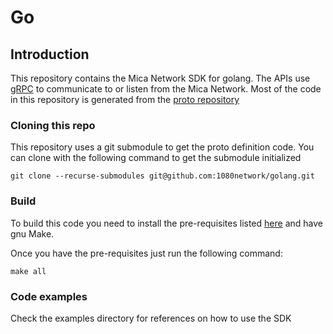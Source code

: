 # Go

## Introduction
This repository contains the Mica Network SDK for golang.
The APIs use [gRPC](https://grpc.io) to communicate to or listen from the Mica Network. Most of the code in this repository
is generated from the [proto repository](https://github.com/1080network/proto)

### Cloning this repo
This repository uses a git submodule to get the proto definition code. You can clone with the following command to get the submodule initialized 

```shell
git clone --recurse-submodules git@github.com:1080network/golang.git
```
### Build
To build this code you need to install the pre-requisites listed [here](https://grpc.io/docs/languages/go/quickstart/#prerequisites) and have gnu Make.

Once you have the pre-requisites just run the following command:

```shell
make all
```

### Code examples
Check the examples directory for references on how to use the SDK